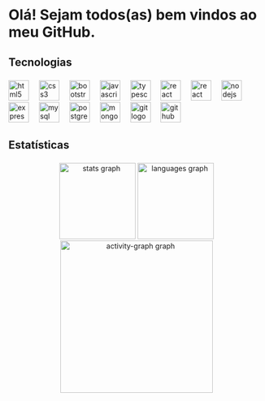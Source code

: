 <h1 align="left">Olá! Sejam todos(as) bem vindos ao meu GitHub.</h1>

###

<h2 align="left">Tecnologias</h2>

###

<div align="left">
  <img src="https://devicon-website.vercel.app/api/html5/original.svg" height="40" alt="html5 logo"  />
  <img width="12" />
  <img src="https://devicon-website.vercel.app/api/css3/original.svg" height="40" alt="css3 logo"  />
  <img width="12" />
  <img src="https://devicon-website.vercel.app/api/bootstrap/original.svg" height="40" alt="bootstrap logo"  />
  <img width="12" />
  <img src="https://devicon-website.vercel.app/api/javascript/original.svg" height="40" alt="javascript logo"  />
  <img width="12" />
  <img src="https://devicon-website.vercel.app/api/typescript/original.svg" height="40" alt="typescript logo"  />
  <img width="12" />
  <img src="https://devicon-website.vercel.app/api/react/original.svg" height="40" alt="react logo"  />
  <img width="12" />
  <img src="https://devicon-website.vercel.app/api/react/original.svg" height="40" alt="react logo"  />
  <img width="12" />
  <img src="https://devicon-website.vercel.app/api/nodejs/original.svg" height="40" alt="nodejs logo"  />
  <img width="12" />
  <img src="https://devicon-website.vercel.app/api/express/original.svg?color=%23D0B5B5" height="40" alt="express logo"  />
  <img width="12" />
  <img src="https://devicon-website.vercel.app/api/mysql/original.svg" height="40" alt="mysql logo"  />
  <img width="12" />
  <img src="https://devicon-website.vercel.app/api/postgresql/original.svg" height="40" alt="postgresql logo"  />
  <img width="12" />
  <img src="https://devicon-website.vercel.app/api/mongodb/original.svg" height="40" alt="mongodb logo"  />
  <img width="12" />
  <img src="https://devicon-website.vercel.app/api/git/original.svg" height="40" alt="git logo"  />
  <img width="12" />
  <img src="https://devicon-website.vercel.app/api/github/original.svg?color=%23D0B5B5" height="40" alt="github logo"  />
</div>

###

<h2 align="left">Estatísticas</h2>

###

<div align="center">
  <img src="https://github-readme-stats.vercel.app/api?username=alberyReis&hide_title=false&hide_rank=false&show_icons=true&include_all_commits=true&count_private=true&disable_animations=false&theme=omni&locale=pt-br&hide_border=false&order=1" height="150" alt="stats graph"  />
  <img src="https://github-readme-stats.vercel.app/api/top-langs?username=alberyReis&locale=pt-br&hide_title=false&layout=compact&card_width=320&langs_count=6&theme=omni&hide_border=false&order=2" height="150" alt="languages graph"  />
  <img src="https://github-readme-activity-graph.vercel.app/graph?username=alberyReis&radius=16&theme=tokyo-night&area=true&order=5" height="300" alt="activity-graph graph"  />
</div>

###
